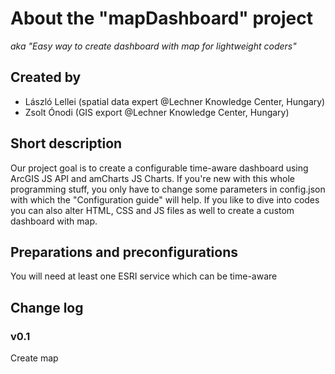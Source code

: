 # About the "mapDashboard" project
_aka "Easy way to create dashboard with map for lightweight coders"_

## Created by
- László Lellei (spatial data expert @Lechner Knowledge Center, Hungary)
- Zsolt Ónodi (GIS export @Lechner Knowledge Center, Hungary)

## Short description
Our project goal is to create a configurable time-aware dashboard using ArcGIS JS API and amCharts JS Charts.
If you're new with this whole programming stuff, you only have to change some parameters in config.json with which the "Configuration guide" will help.
If you like to dive into codes you can also alter HTML, CSS and JS files as well to create a custom dashboard with map.

## Preparations and preconfigurations
You will need at least one ESRI service which can be time-aware

## Change log
### v0.1
Create map
